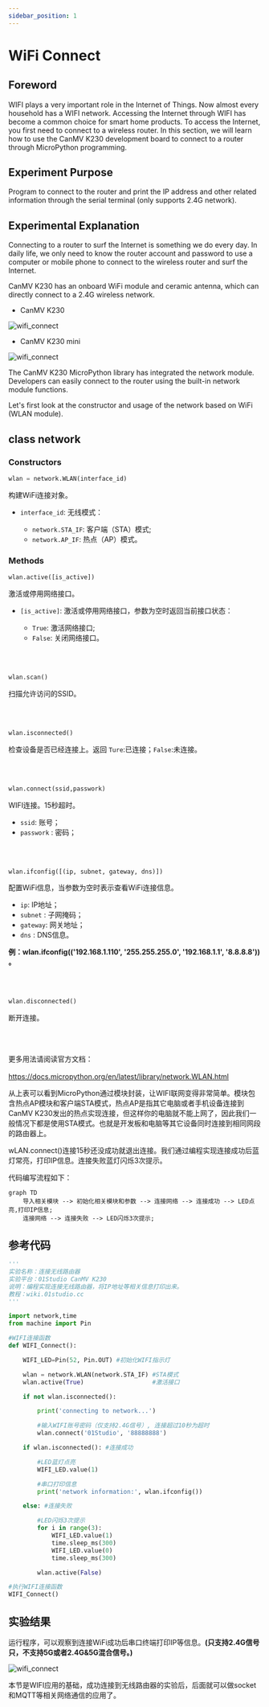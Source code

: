 ```yaml
---
sidebar_position: 1
---
```


# WiFi Connect

## Foreword
WIFI plays a very important role in the Internet of Things. Now almost every household has a WIFI network. Accessing the Internet through WIFI has become a common choice for smart home products. To access the Internet, you first need to connect to a wireless router. In this section, we will learn how to use the CanMV K230 development board to connect to a router through MicroPython programming.

## Experiment Purpose

Program to connect to the router and print the IP address and other related information through the serial terminal (only supports 2.4G network).

## Experimental Explanation

Connecting to a router to surf the Internet is something we do every day. In daily life, we only need to know the router account and password to use a computer or mobile phone to connect to the wireless router and surf the Internet.

CanMV K230 has an onboard WiFi module and ceramic antenna, which can directly connect to a 2.4G wireless network.

- CanMV K230

![wifi_connect](./img/wifi_connect/wifi_connect0.png)

- CanMV K230 mini

![wifi_connect](./img/wifi_connect/wifi_connect0_1.png)

The CanMV K230 MicroPython library has integrated the network module. Developers can easily connect to the router using the built-in network module functions.

Let's first look at the constructor and usage of the network based on WiFi (WLAN module).

## class network

### Constructors
```python
wlan = network.WLAN(interface_id)
```
构建WiFi连接对象。 

- `interface_id`: 无线模式：

    - `network.STA_IF`: 客户端（STA）模式;
    - `network.AP_IF`: 热点（AP）模式。

### Methods
```python
wlan.active([is_active])
```
激活或停用网络接口。
- `[is_active]`: 激活或停用网络接口，参数为空时返回当前接口状态：

    - `True`: 激活网络接口;
    - `False`: 关闭网络接口。

<br></br>

```python
wlan.scan()
```

扫描允许访问的SSID。

<br></br>

```python
wlan.isconnected()
```
检查设备是否已经连接上。返回 `Ture`:已连接；`False`:未连接。

<br></br>

```python
wlan.connect(ssid,passwork)
```
WIFI连接。15秒超时。
- `ssid`: 账号；
- `passwork` : 密码；

<br></br>

```python
wlan.ifconfig([(ip, subnet, gateway, dns)])
```
配置WiFi信息，当参数为空时表示查看WiFi连接信息。
- `ip`: IP地址；
- `subnet` : 子网掩码；
- `gateway`: 网关地址；
- `dns` : DNS信息。

**例：wlan.ifconfig(('192.168.1.110', '255.255.255.0', '192.168.1.1', '8.8.8.8')) 。**

<br></br>

```python
wlan.disconnected()
```
断开连接。

<br></br>

更多用法请阅读官方文档：<br></br>
https://docs.micropython.org/en/latest/library/network.WLAN.html

从上表可以看到MicroPython通过模块封装，让WIFI联网变得非常简单。模块包含热点AP模块和客户端STA模式，热点AP是指其它电脑或者手机设备连接到CanMV K230发出的热点实现连接，但这样你的电脑就不能上网了，因此我们一般情况下都是使用STA模式。也就是开发板和电脑等其它设备同时连接到相同网段的路由器上。

wLAN.connect()连接15秒还没成功就退出连接。我们通过编程实现连接成功后蓝灯常亮，打印IP信息。连接失败蓝灯闪烁3次提示。

代码编写流程如下：


```mermaid
graph TD
    导入相关模块 --> 初始化相关模块和参数 --> 连接网络 --> 连接成功 --> LED点亮,打印IP信息;
    连接网络 --> 连接失败 --> LED闪烁3次提示;
```

## 参考代码

```python
'''
实验名称：连接无线路由器
实验平台：01Studio CanMV K230
说明：编程实现连接无线路由器，将IP地址等相关信息打印出来。
教程：wiki.01studio.cc
'''

import network,time
from machine import Pin

#WIFI连接函数
def WIFI_Connect():

    WIFI_LED=Pin(52, Pin.OUT) #初始化WIFI指示灯

    wlan = network.WLAN(network.STA_IF) #STA模式
    wlan.active(True)                   #激活接口

    if not wlan.isconnected():

        print('connecting to network...')

        #输入WIFI账号密码（仅支持2.4G信号）, 连接超过10秒为超时
        wlan.connect('01Studio', '88888888')

    if wlan.isconnected(): #连接成功

        #LED蓝灯点亮
        WIFI_LED.value(1)

        #串口打印信息
        print('network information:', wlan.ifconfig())

    else: #连接失败

        #LED闪烁3次提示
        for i in range(3):
            WIFI_LED.value(1)
            time.sleep_ms(300)
            WIFI_LED.value(0)
            time.sleep_ms(300)

        wlan.active(False)

#执行WIFI连接函数
WIFI_Connect()
```

## 实验结果

运行程序，可以观察到连接WiFi成功后串口终端打印IP等信息。**(只支持2.4G信号只，不支持5G或者2.4G&5G混合信号。)**

![wifi_connect](./img/wifi_connect/wifi_connect1.png)

本节是WIFI应用的基础，成功连接到无线路由器的实验后，后面就可以做socket和MQTT等相关网络通信的应用了。